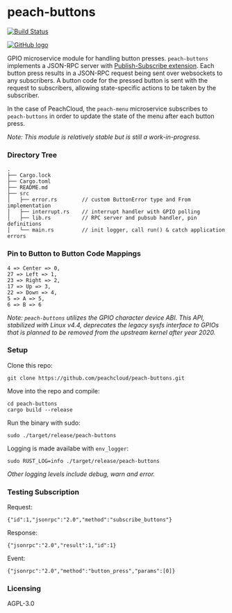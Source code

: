 # peach-buttons

[![Build Status](https://travis-ci.com/peachcloud/peach-buttons.svg?branch=master)](https://travis-ci.com/peachcloud/peach-buttons)

[![GitHub logo](/assets/github_logo.png "peach-buttons GitHub repository")](https://github.com/peachcloud/peach-buttons)

GPIO microservice module for handling button presses. `peach-buttons` implements a JSON-RPC server with [Publish-Subscribe extension](https://docs.rs/jsonrpc-pubsub/11.0.0/jsonrpc_pubsub/). Each button press results in a JSON-RPC request being sent over websockets to any subscribers. A button code for the pressed button is sent with the request to subscribers, allowing state-specific actions to be taken by the subscriber.

In the case of PeachCloud, the `peach-menu` microservice subscribes to `peach-buttons` in order to update the state of the menu after each button press.

_Note: This module is relatively stable but is still a work-in-progress._

### Directory Tree

```
.
├── Cargo.lock
├── Cargo.toml
├── README.md
├── src
│   ├── error.rs        // custom ButtonError type and From implementation
│   ├── interrupt.rs    // interrupt handler with GPIO polling
│   ├── lib.rs          // RPC server and pubsub handler, pin definitions
│   └── main.rs         // init logger, call run() & catch application errors
```

### Pin to Button to Button Code Mappings

```
4 => Center => 0,
27 => Left => 1,
23 => Right => 2,
17 => Up => 3,
22 => Down => 4,
5 => A => 5,
6 => B => 6
```

_Note: `peach-buttons` utilizes the GPIO character device ABI. This API, stabilized with Linux v4.4, deprecates the legacy sysfs interface to GPIOs that is planned to be removed from the upstream kernel after year 2020._

### Setup

Clone this repo:

`git clone https://github.com/peachcloud/peach-buttons.git`

Move into the repo and compile:

`cd peach-buttons`  
`cargo build --release`

Run the binary with sudo:

`sudo ./target/release/peach-buttons`

Logging is made availabe with `env_logger`:

`sudo RUST_LOG=info ./target/release/peach-buttons`

_Other logging levels include debug, warn and error._

### Testing Subscription

Request:
  
`{"id":1,"jsonrpc":"2.0","method":"subscribe_buttons"}`

Response:

`{"jsonrpc":"2.0","result":1,"id":1}`

Event:

`{"jsonrpc":"2.0","method":"button_press","params":[0]}`

### Licensing

AGPL-3.0
